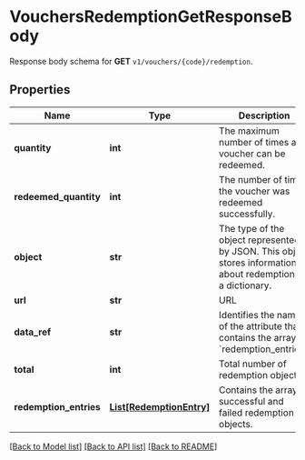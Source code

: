 # VouchersRedemptionGetResponseBody

Response body schema for **GET** `v1/vouchers/{code}/redemption`.

## Properties

Name | Type | Description | Notes
------------ | ------------- | ------------- | -------------
**quantity** | **int** | The maximum number of times a voucher can be redeemed. | [optional] 
**redeemed_quantity** | **int** | The number of times the voucher was redeemed successfully. | [optional] 
**object** | **str** | The type of the object represented by JSON. This object stores information about redemptions in a dictionary. | [optional] [default to 'list']
**url** | **str** | URL | [optional] 
**data_ref** | **str** | Identifies the name of the attribute that contains the array of &#x60;redemption_entries&#x60;. | [optional] [default to 'redemption_entries']
**total** | **int** | Total number of redemption objects. | [optional] 
**redemption_entries** | [**List[RedemptionEntry]**](RedemptionEntry.md) | Contains the array of successful and failed redemption objects. | 

[[Back to Model list]](../README.md#documentation-for-models) [[Back to API list]](../README.md#documentation-for-api-endpoints) [[Back to README]](../README.md)


